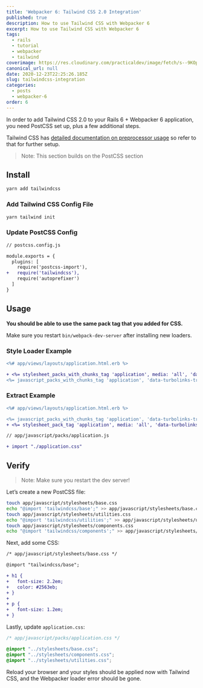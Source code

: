 ```yaml
---
title: 'Webpacker 6: Tailwind CSS 2.0 Integration'
published: true
description: How to use Tailwind CSS with Webpacker 6
excerpt: How to use Tailwind CSS with Webpacker 6
tags:
  - rails
  - tutorial
  - webpacker
  - tailwind
coverimage: https://res.cloudinary.com/practicaldev/image/fetch/s--9KOpvZCa--/c_imagga_scale,f_auto,fl_progressive,h_420,q_auto,w_1000/https://dev-to-uploads.s3.amazonaws.com/i/10lu5ml7jlx9atv0q757.png
canonical_url: null
date: 2020-12-23T22:25:26.185Z
slug: tailwindcss-integration
categories:
  - posts
  - webpacker-6
order: 6
---
```


In order to add Tailwind CSS 2.0 to your Rails 6 + Webpacker 6 application, you need PostCSS set up, plus a few additional steps.

Tailwind CSS has [detailed documentation on preprocessor usage][1] so refer to that for further setup.

> Note: This section builds on the PostCSS section

## Install

```bash
yarn add tailwindcss
```

### Add Tailwind CSS Config File

```bash
yarn tailwind init
```

### Update PostCSS Config

```diff
// postcss.config.js

module.exports = {
  plugins: [
    require('postcss-import'),
+   require('tailwindcss'),
    require('autoprefixer')
  ]
}
```

## Usage

**You should be able to use the same pack tag that you added for CSS.**

Make sure you restart `bin/webpack-dev-server` after installing new loaders.

### Style Loader Example

```diff
<%# app/views/layouts/application.html.erb %>

+ <%= stylesheet_packs_with_chunks_tag 'application', media: 'all', 'data-turbolinks-track': 'reload' %>
<%= javascript_packs_with_chunks_tag 'application', 'data-turbolinks-track': 'reload' %>
```

### Extract Example

```diff
<%# app/views/layouts/application.html.erb %>

<%= javascript_packs_with_chunks_tag 'application', 'data-turbolinks-track': 'reload' %>
+ <%= stylesheet_pack_tag 'application', media: 'all', 'data-turbolinks-track': 'reload' %>
```

```diff
// app/javascript/packs/application.js

+ import "./application.css"
```

## Verify

> Note: Make sure you restart the dev server!

Let’s create a new PostCSS file:

```bash
touch app/javascript/stylesheets/base.css
echo "@import 'tailwindcss/base';" >> app/javascript/stylesheets/base.css
touch app/javascript/stylesheets/utilities.css
echo "@import 'tailwindcss/utilities';" >> app/javascript/stylesheets/utilities.css
touch app/javascript/stylesheets/components.css
echo "@import 'tailwindcss/components';" >> app/javascript/stylesheets/components.css
```

Next, add some CSS:

```diff
/* app/javascript/stylesheets/base.css */

@import "tailwindcss/base";

+ h1 {
+   font-size: 2.2em;
+   color: #2563eb;
+ }
+
+ p {
+   font-size: 1.2em;
+ }
```

Lastly, update `application.css`:

```css
/* app/javascript/packs/application.css */

@import "../stylesheets/base.css";
@import "../stylesheets/components.css";
@import "../stylesheets/utilities.css";
```

Reload your browser and your styles should be applied now with Tailwind CSS, and the Webpacker loader error should be gone.

[1]:	https://tailwindcss.com/docs/using-with-preprocessors
